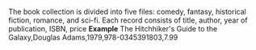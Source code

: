 The book collection is divided into five files: comedy, fantasy, historical fiction, romance, and sci-fi.
Each record consists of title, author, year of publication, ISBN, price
**Example** 
The Hitchhiker's Guide to the Galaxy,Douglas Adams,1979,978-0345391803,7.99
